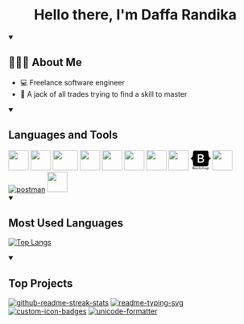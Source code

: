 <h1 align="center">Hello there, I'm Daffa Randika</h1>

<details open>
    <summary><h2> 👨🏻‍💻 About Me </h2></summary>
    <ul>
        <li>💻 Freelance software engineer</li>
        <li>🔭 A jack of all trades trying to find a skill to master</li>
    </ul>
</details>
<details open>
    <summary><h2 align="left">Languages and Tools</h2></summary>
<a href="https://developer.android.com/studio"><img src="https://cdn.jsdelivr.net/gh/devicons/devicon/icons/androidstudio/androidstudio-original.svg" width="40" height="40"/></a> <a href="https://vim.org"><img src="https://cdn.jsdelivr.net/gh/devicons/devicon/icons/vim/vim-original.svg" width="40" height="40"/></a> <a href="https://www.microsoft.com/en-us/sql-server/"><img src="https://upload.wikimedia.org/wikipedia/de/8/8c/Microsoft_SQL_Server_Logo.svg" width="50" height="40"alt=""></a> <a href="https://expressjs.com/"><img src="https://cdn.jsdelivr.net/gh/devicons/devicon/icons/express/express-original.svg"  width="40" height="40"/></a> <a href="https://dotnet.microsoft.com/en-us/"><img src="https://cdn.jsdelivr.net/gh/devicons/devicon/icons/dotnetcore/dotnetcore-original.svg"width="40" height="40"/></a> <a href="https://gcc.gnu.org"><img src="https://cdn.jsdelivr.net/gh/devicons/devicon/icons/gcc/gcc-original.svg" width="40" height="40"/></a> <a href="https://www.postgresql.org/"><img src="https://cdn.jsdelivr.net/gh/devicons/devicon/icons/postgresql/postgresql-original-wordmark.svg" width="40" height="40" /></a> <a href="https://git-scm.com/"><img src="https://cdn.jsdelivr.net/gh/devicons/devicon/icons/git/git-plain.svg" width="40" height="40"/></a> <a href="https://getbootstrap.com" target="_blank"><img src="https://raw.githubusercontent.com/devicons/devicon/master/icons/bootstrap/bootstrap-plain-wordmark.svg" alt="bootstrap" width="40" height="40"/></a> <a href="https://linux.org"><img width="40" height="40" src="https://cdn.jsdelivr.net/gh/devicons/devicon/icons/linux/linux-original.svg" /></a> <a href="https://postman.com"><img src="https://www.vectorlogo.zone/logos/getpostman/getpostman-icon.svg" alt="postman" width="40" height="40" /></a> <a href="https://reactjs.org"><img src="https://cdn.jsdelivr.net/gh/devicons/devicon/icons/react/react-original.svg" width="40" height="40"/></a>
</details>
<details open>
    <summary><h2 align="left">Most Used Languages</h2></summary>
    
[![Top Langs](https://github-readme-stats-git-masterrstaa-rickstaa.vercel.app/api/top-langs/?username=dffrndik&theme=radical&layout=compact&langs_count=6)](https://github.com/anuraghazra/github-readme-stats)  
</details>
<details open>
    <summary><h2 align="left">Top Projects</h2></summary>
    
  <p align="left">
    <a href="https://github.com/dffrndik/RestaurantEsemka"><img width="278" src="https://denvercoder1-github-readme-stats.vercel.app/api/pin/?username=dffrndik&repo=RestaurantEsemka&theme=react&bg_color=1F222E&title_color=F85D7F&hide_border=true&icon_color=F8D866&show_icons=false" alt="github-readme-streak-stats"></a>
    <a href="https://github.com/dffrndik/AccountViewer"><img width="278" src="https://denvercoder1-github-readme-stats.vercel.app/api/pin/?username=dffrndik&repo=AccountViewer&theme=react&bg_color=1F222E&title_color=F85D7F&hide_border=true&icon_color=F8D866&show_icons=false" alt="readme-typing-svg"></a>
    <a href="https://github.com/dffrndik/GrandHotelAPI"><img width="278" src="https://denvercoder1-github-readme-stats.vercel.app/api/pin?username=dffrndik&repo=GrandHotelAPI&theme=react&bg_color=1F222E&title_color=F85D7F&hide_border=true&icon_color=F8D866&show_icons=false" alt="custom-icon-badges"></a>
    <a href="https://github.com/dffrndik/Laundry"><img width="278" src="https://denvercoder1-github-readme-stats.vercel.app/api/pin/?username=dffrndik&repo=Laundry&theme=react&bg_color=1F222E&title_color=F85D7F&hide_border=true&icon_color=F8D866&show_icons=false" alt="unicode-formatter"></a>
  </p>
</details>
